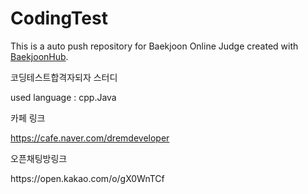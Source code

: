 # CodingTest
This is a auto push repository for Baekjoon Online Judge created with [BaekjoonHub](https://github.com/BaekjoonHub/BaekjoonHub).




<p>코딩테스트합격자되자 스터디</p>
  
used language : cpp.Java 
<p>카페 링크</p>
  
https://cafe.naver.com/dremdeveloper
<p> 오픈채팅방링크</p>
https://open.kakao.com/o/gX0WnTCf
